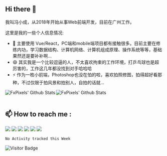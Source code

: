 ## Hi there 👋

我叫冯小成，从2018年开始从事Web前端开发，目前在广州工作。

这里是我的一些个人信息情况:

- 🌱 主要使用 Vue/React，PC端和mobile端项目都有接触很多。目前主要在修练内功，学习数据结构、计算机网络、计算机组成原理、操作系统等等，基础果然还是要补补啊...
- 😄 其实我是一个比较逗逼的人，不太喜欢拘束的工作环境，打乒乓球也是超厉害的，工作这几年都没找到对手哈哈哈
- ⚡ 作为一枚小前端，Photoshop也没在怕的啦，喜欢拍照修图，拍得超好看那种，不过仅限于拍风景和拍别人，自拍的话就...

<img align="left" alt="FxPixels' Github Stats" src="https://github-readme-stats.vercel.app/api?username=fxpixels&theme=graywhite&hide_border=true" />

<img align="left" alt="FxPixels' Github Stats" src="https://github-readme-stats.vercel.app/api/top-langs/?username=fxpixels&hide_border=true&layout=compact" />

<br /><br />

## :mailbox: How to reach me : 

[<img src="https://img.icons8.com/bubbles/50/000000/gmail.png"/>](mailto:jatinrao8630@gmail.com)
[<img target="_blank" src="https://img.icons8.com/bubbles/50/000000/linkedin.png"/>](https://www.linkedin.com/in/jatinrao/)
[<img target="_blank" src="https://img.icons8.com/bubbles/50/000000/github.png">](https://www.github.com/jatin2003/)
[<img target="_blank" src="https://img.icons8.com/bubbles/50/000000/twitter.png"/>](https://www.twitter.com/iamjatinrao/)
[<img target="_blank" src="https://img.icons8.com/bubbles/50/000000/instagram-new.png"/>](https://www.instagram.com/jatinrao.dev/)
[<img target="_blank" src="https://img.icons8.com/bubbles/50/000000/discord-logo.png"/>](https://discord.gg/3Ks7sMA)

<!--START_SECTION:waka-->
```text
No Activity tracked this Week
```
<!--END_SECTION:waka-->

![Visitor Badge](https://visitor-badge.laobi.icu/badge?page_id=fxpixels)

<!--
**FxPixels/FxPixels** is a ✨ _special_ ✨ repository because its `README.md` (this file) appears on your GitHub profile.

Here are some ideas to get you started:

- 🔭 I’m currently working on ...
- 🌱 I’m currently learning ...
- 👯 I’m looking to collaborate on ...
- 🤔 I’m looking for help with ...
- 💬 Ask me about ...
- 📫 How to reach me: ...
- 😄 Pronouns: ...
- ⚡ Fun fact: ...
-->
